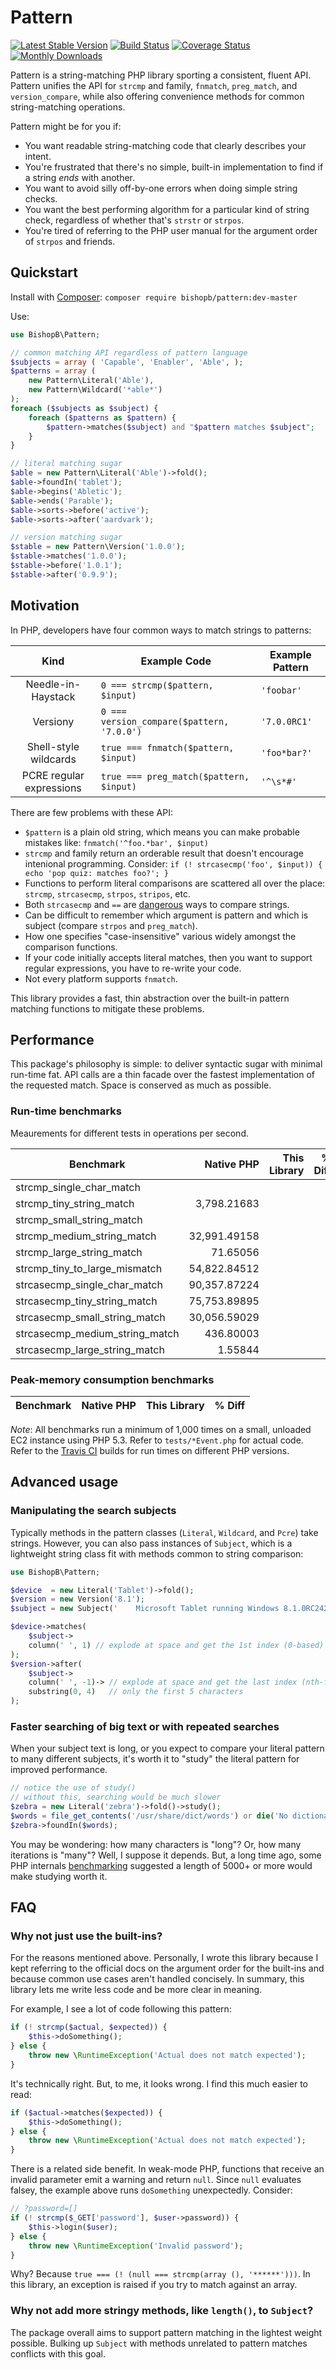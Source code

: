 # Pattern

[![Latest Stable Version](https://poser.pugx.org/bishopb/pattern/v/stable.png)](https://packagist.org/packages/bishopb/pattern) [![Build Status](https://travis-ci.org/bishopb/pattern.png?branch=master)](https://travis-ci.org/bishopb/pattern) [![Coverage Status](https://coveralls.io/repos/bishopb/pattern/badge.png?branch=master)](https://coveralls.io/r/bishopb/pattern?branch=master)
[![Monthly Downloads](https://poser.pugx.org/bishopb/pattern/d/monthly.png)](https://packagist.org/packages/bishopb/pattern)

Pattern is a string-matching PHP library sporting a consistent, fluent API.
Pattern unifies the API for `strcmp` and family, `fnmatch`, `preg_match`, and
`version_compare`, while also offering convenience methods for common
string-matching operations.

Pattern might be for you if:

* You want readable string-matching code that clearly describes your intent.
* You're frustrated that there's no simple, built-in implementation to find if
a string *ends* with another.
* You want to avoid silly off-by-one errors when doing simple string checks.
* You want the best performing algorithm for a particular kind of string check,
regardless of whether that's `strstr` or `strpos`.
* You're tired of referring to the PHP user manual for the argument order of
`strpos` and friends.

## Quickstart

Install with [Composer][1]: `composer require bishopb/pattern:dev-master`

Use:

```php
use BishopB\Pattern;

// common matching API regardless of pattern language
$subjects = array ( 'Capable', 'Enabler', 'Able', );
$patterns = array (
    new Pattern\Literal('Able'),
    new Pattern\Wildcard('*able*')
);
foreach ($subjects as $subject) {
    foreach ($patterns as $pattern) {
        $pattern->matches($subject) and "$pattern matches $subject";
    }
}

// literal matching sugar
$able = new Pattern\Literal('Able')->fold();
$able->foundIn('tablet');
$able->begins('Abletic');
$able->ends('Parable');
$able->sorts->before('active');
$able->sorts->after('aardvark');

// version matching sugar
$stable = new Pattern\Version('1.0.0');
$stable->matches('1.0.0');
$stable->before('1.0.1');
$stable->after('0.9.9');
```


## Motivation
In PHP, developers have four common ways to match strings to patterns:

Kind | Example Code | Example Pattern
:---:|------|----------------
Needle-in-Haystack | `0 === strcmp($pattern, $input)` | `'foobar'`
Versiony | `0 === version_compare($pattern, '7.0.0')` | `'7.0.0RC1'`
Shell-style wildcards | `true === fnmatch($pattern, $input)` | `'foo*bar?'`
PCRE regular expressions | `true === preg_match($pattern, $input)` | `'^\s*#'`

There are few problems with these API:

* `$pattern` is a plain old string, which means you can make probable mistakes
like: `fnmatch('^foo.*bar', $input)`
* `strcmp` and family return an orderable result that doesn't encourage
intenional programming. Consider:
`if (! strcasecmp('foo', $input)) { echo 'pop quiz: matches foo?'; }`
* Functions to perform literal comparisons are scattered all over the place:
`strcmp`, `strcasecmp`, `strpos`, `stripos`, etc.
* Both `strcasecmp` and `==` are [dangerous][2] ways to compare strings.
* Can be difficult to remember which argument is pattern and which is subject
(compare `strpos` and `preg_match`).
* How one specifies "case-insensitive" various widely amongst the comparison
functions.
* If your code initially accepts literal matches, then you want to support
regular expressions, you have to re-write your code.
* Not every platform supports `fnmatch`.

This library provides a fast, thin abstraction over the built-in pattern
matching functions to mitigate these problems.


## Performance

This package's philosophy is simple: to deliver syntactic sugar with minimal
run-time fat.  API calls are a thin facade over the fastest implementation of
the requested match.  Space is conserved as much as possible.

### Run-time benchmarks

Meaurements for different tests in operations per second.

Benchmark | Native PHP | This Library | % Diff
----------|-----------:|-------------:|------:
strcmp_single_char_match | | |
strcmp_tiny_string_match | 3,798.21683 | |
strcmp_small_string_match | | |
strcmp_medium_string_match | 32,991.49158 | |
strcmp_large_string_match | 71.65056 | |
strcmp_tiny_to_large_mismatch | 54,822.84512 | |
strcasecmp_single_char_match | 90,357.87224 | |
strcasecmp_tiny_string_match | 75,753.89895 | |
strcasecmp_small_string_match | 30,056.59029 | |
strcasecmp_medium_string_match | 436.80003 | |
strcasecmp_large_string_match | 1.55844 | |

### Peak-memory consumption benchmarks

Benchmark | Native PHP | This Library | % Diff
----------|-----------:|-------------:|------:

*Note*: All benchmarks run a minimum of 1,000 times on a small, unloaded EC2 instance
using PHP 5.3.  Refer to `tests/*Event.php` for actual code.  Refer to the
[Travis CI][3] builds for run times on different PHP versions.


## Advanced usage

### Manipulating the search subjects

Typically methods in the pattern classes (`Literal`, `Wildcard`, and `Pcre`)
take strings.  However, you can also pass instances of `Subject`, which is
a lightweight string class fit with methods common to string comparison:

```php
use BishopB\Pattern;

$device  = new Literal('Tablet')->fold();
$version = new Version('8.1');
$subject = new Subject('    Microsoft Tablet running Windows 8.1.0RC242.')-trim();

$device->matches(
    $subject->
    column(' ', 1) // explode at space and get the 1st index (0-based)
);
$version->after(
    $subject->
    column(' ', -1)-> // explode at space and get the last index (nth-from last)
    substring(0, 4)   // only the first 5 characters
);
```

### Faster searching of big text or with repeated searches

When your subject text is long, or you expect to compare your literal pattern to
many different subjects, it's worth it to "study" the literal pattern for
improved performance.

```php
// notice the use of study()
// without this, searching would be much slower
$zebra = new Literal('zebra')->fold()->study();
$words = file_get_contents('/usr/share/dict/words') or die('No dictionary');
$zebra->foundIn($words);
```

You may be wondering: how many characters is "long"?  Or, how many iterations
is "many"?  Well, I suppose it depends.  But, a long time ago, some PHP
internals [benchmarking][4] suggested a length of 5000+ or more would make
studying worth it.


## FAQ

### Why not just use the built-ins?

For the reasons mentioned above.  Personally, I wrote this library because
I kept referring to the official docs on the argument order for the built-ins
and because common use cases aren't handled concisely.  In summary, this
library lets me write less code and be more clear in meaning.

For example, I see a lot of code following this pattern:
```php
if (! strcmp($actual, $expected)) {
    $this->doSomething();
} else {
    throw new \RuntimeException('Actual does not match expected');
}
```

It's technically right.  But, to me, it looks wrong.  I find this much easier
to read:

```php
if ($actual->matches($expected)) {
    $this->doSomething();
} else {
    throw new \RuntimeException('Actual does not match expected');
}
```

There is a related side benefit.  In weak-mode PHP, functions that receive
an invalid parameter emit a warning and return `null`.  Since `null` evaluates
falsey, the example above runs `doSomething` unexpectedly.  Consider:

```php
// ?password=[]
if (! strcmp($_GET['password'], $user->password)) {
    $this->login($user);
} else {
    throw new \RuntimeException('Invalid password');
}
```

Why? Because `true === (! (null === strcmp(array (), '******')))`. In this
library, an exception is raised if you try to match against an array.


### Why not add more stringy methods, like `length()`, to `Subject`?

The package overall aims to support pattern matching in the lightest weight
possible.  Bulking up `Subject` with methods unrelated to pattern matches
conflicts with this goal.

[1]: http://getcomposer.org/
[2]: https://bugs.php.net/bug.php?id=64069
[3]: https://travis-ci.org/bishopb/pattern
[4]: http://grokbase.com/t/php/php-internals/0869z2aemb/algorithm-optimizations-string-search#20080611g4vev3qwk7sj0sdwmgjtg7pjyc
